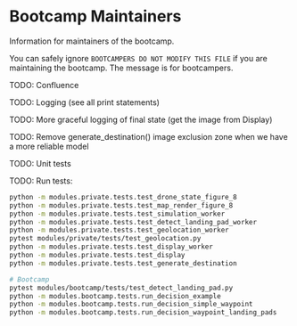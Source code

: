 # Bootcamp Maintainers

Information for maintainers of the bootcamp.

You can safely ignore `BOOTCAMPERS DO NOT MODIFY THIS FILE` if you are maintaining the bootcamp. The message is for bootcampers.

TODO: Confluence

TODO: Logging (see all print statements)

TODO: More graceful logging of final state (get the image from Display)

TODO: Remove generate_destination() image exclusion zone when we have a more reliable model

TODO: Unit tests

TODO: Run tests:

```bash
python -m modules.private.tests.test_drone_state_figure_8
python -m modules.private.tests.test_map_render_figure_8
python -m modules.private.tests.test_simulation_worker
python -m modules.private.tests.test_detect_landing_pad_worker
python -m modules.private.tests.test_geolocation_worker
pytest modules/private/tests/test_geolocation.py
python -m modules.private.tests.test_display_worker
python -m modules.private.tests.test_display
python -m modules.private.tests.test_generate_destination

# Bootcamp
pytest modules/bootcamp/tests/test_detect_landing_pad.py
python -m modules.bootcamp.tests.run_decision_example
python -m modules.bootcamp.tests.run_decision_simple_waypoint
python -m modules.bootcamp.tests.run_decision_waypoint_landing_pads
```
